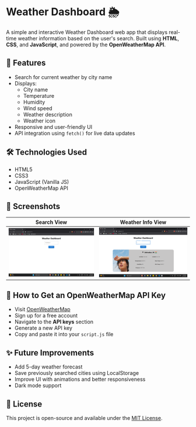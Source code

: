 # Weather Dashboard 🌦️

A simple and interactive Weather Dashboard web app that displays real-time weather information based on the user's search. Built using **HTML**, **CSS**, and **JavaScript**, and powered by the **OpenWeatherMap API**.

## 🚀 Features

- Search for current weather by city name
- Displays:
  - City name
  - Temperature
  - Humidity
  - Wind speed
  - Weather description
  - Weather icon
- Responsive and user-friendly UI
- API integration using `fetch()` for live data updates

## 🛠️ Technologies Used

- HTML5
- CSS3
- JavaScript (Vanilla JS)
- OpenWeatherMap API

## 📸 Screenshots

| Search View | Weather Info View |
|:-----------:|:-----------------:|
| ![Search](assets/Search.png) | ![Weather](assets/Weather.png) |


## 🔑 How to Get an OpenWeatherMap API Key

- Visit [OpenWeatherMap](https://openweathermap.org/api)
- Sign up for a free account
- Navigate to the **API keys** section
- Generate a new API key
- Copy and paste it into your `script.js` file

## ✨ Future Improvements

- Add 5-day weather forecast
- Save previously searched cities using LocalStorage
- Improve UI with animations and better responsiveness
- Dark mode support

## 📄 License

This project is open-source and available under the [MIT License](LICENSE).
